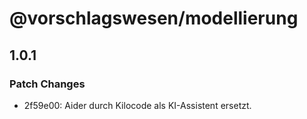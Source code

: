 # @vorschlagswesen/modellierung

## 1.0.1

### Patch Changes

- 2f59e00: Aider durch Kilocode als KI-Assistent ersetzt.
